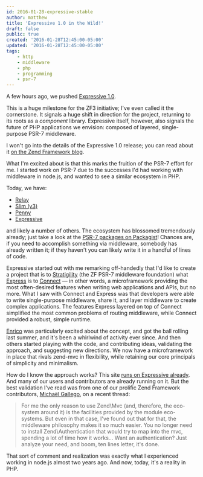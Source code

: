 ```yaml
---
id: 2016-01-28-expressive-stable
author: matthew
title: 'Expressive 1.0 in the Wild!'
draft: false
public: true
created: '2016-01-28T12:45:00-05:00'
updated: '2016-01-28T12:45:00-05:00'
tags:
    - http
    - middleware
    - php
    - programming
    - psr-7
---
```

A few hours ago, we pushed [Expressive 1.0](https://github.com/zendframework/zend-expressive/releases/tag/1.0.0).

This is a huge milestone for the ZF3 initiative; I've even called it the
cornerstone. It signals a huge shift in direction for the project, returning to
its roots as a *component* library. Expressive itself, however, also signals
the future of PHP applications we envision: composed of layered, single-purpose
PSR-7 middleware.

<!--- EXTENDED -->

I won't go into the details of the Expressive 1.0 release; you can read
about it [on the Zend Framework blog](http://framework.zend.com/blog/2016-01-28-expressive-1.0-stable.html).

What I'm excited about is that this marks the fruition of the PSR-7 effort for
me. I started work on PSR-7 due to the successes I'd had working with middleware
in node.js, and wanted to see a similar ecosystem in PHP.

Today, we have:

- [Relay](http://relayphp.com/)
- [Slim (v3)](http://www.slimframework.com/)
- [Penny](http://pennyphp.org/)
- [Expressive](https://zendframework.github.io/zend-expressive/)

and likely a number of others. The ecosystem has blossomed tremendously already;
just take a look at the [PSR-7 packages on Packagist](https://packagist.org/search/?search_query%5Bquery%5D=psr-7)!
Chances are, if you need to accomplish something via middleware, somebody has
already written it; if they haven't you can likely write it in a handful of
lines of code.

Expressive started out with me remarking off-handedly that I'd like to create a
project that is to [Stratigility](https://github.com/zendframework/zend-stratigility)
(the ZF PSR-7 middleware foundation) what [Express](http://expressjs.com/) is to
[Connect](https://github.com/senchalabs/connect) &mdash; in other words, a
microframework providing the most often-desired features when writing web
applications and APIs, but no more. What I saw with Connect and Express was that
developers were able to write single-purpose middleware, share it, and layer
middleware to create complex applications. The features Express layered on top
of Connect simplified the most common problems of routing middleware, while
Connect provided a robust, simple runtime.

[Enrico](http://www.zimuel.it) was particularly excited about the concept, and
got the ball rolling last summer, and it's been a whirlwind of activity ever
since. And then others started playing with the code, and contributing ideas,
validating the approach, and suggesting new directions. We now have a
microframework in place that rivals zend-mvc in flexibility, while retaining our
core principals of simplicity and minimalism.

How do I know the approach works?  This site [runs on Expressive already](https://github.com/weierophinney/mwop.net/blob/8a54313874706b4abd7e1a3082433ab495cabbeb/composer.json#L30).
And many of our users and contributors are already running on it. But the best
validation I've read was from one of our prolific Zend Framework contributors,
[Michaël Gallego](http://www.michaelgallego.fr/), on a recent thread:

> For me the only reason to use Zend\Mvc (and, therefore, the eco-system around
> it) is the facilities provided by the module eco-systems. But even in that
> case, I've found out that for that, the middleware philosophy makes it so much
> easier. You no longer need to install Zend\Authentication that would try to
> map into the mvc, spending a lot of time how it works… Want an
> authentication? Just analyze your need, and boom, ten lines letter, it's done.

That sort of comment and realization was exactly what I experienced working in
node.js almost two years ago. And now, today, it's a reality in PHP.
